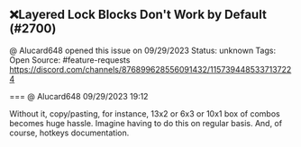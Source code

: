 ## ❌Layered Lock Blocks Don't Work by Default (#2700)
@ Alucard648 opened this issue on 09/29/2023
Status: unknown
Tags: Open
Source: #feature-requests https://discord.com/channels/876899628556091432/1157394485337137224


=== @ Alucard648 09/29/2023 19:12

Without it, copy/pasting, for instance, 13x2 or 6x3 or 10x1 box of combos becomes huge hassle. Imagine having to do this on regular basis.
And, of course, hotkeys documentation.
